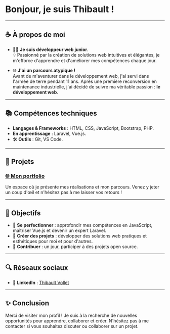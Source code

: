 # Bonjour, je suis Thibault !

---

## ☕ À propos de moi

- 🕵️‍♂️ **Je suis développeur web junior**.  
  💡 Passionné par la création de solutions web intuitives et élégantes, je m'efforce d'apprendre et d'améliorer mes compétences chaque jour.

- 🌐 **J'ai un parcours atypique !**  
  Avant de m'aventurer dans le développement web, j'ai servi dans l'armée de terre pendant 11 ans. Après une première reconversion en maintenance industrielle, j'ai décidé de suivre ma véritable passion : **le développement web**.

---

## 📚 Compétences techniques

- **Langages & Frameworks** : HTML, CSS, JavaScript, Bootstrap, PHP.  
- **En apprentissage** : Laravel, Vue.js.  
- 🛠️ **Outils** : Git, VS Code.

---

## 🚀 Projets

### [🌐 Mon portfolio](https://thibaultvlt.github.io/)

Un espace où je présente mes réalisations et mon parcours. Venez y jeter un coup d'œil et n'hésitez pas à me laisser vos retours !

---

## 📖 Objectifs

- 🔄 **Se perfectionner** : approfondir mes compétences en JavaScript, maîtriser Vue.js et devenir un expert Laravel.
- 🎨 **Créer des projets** : développer des solutions web pratiques et esthétiques pour moi et pour d'autres.
- 🙌 **Contribuer** : un jour, participer à des projets open source.

---

## 🔍 Réseaux sociaux

- 🔗 **LinkedIn** : [Thibault Vollet](https://www.linkedin.com/in/thibaultvollet/)

---

## ✨ Conclusion

Merci de visiter mon profil ! Je suis à la recherche de nouvelles opportunités pour apprendre, collaborer et créer. N'hésitez pas à me contacter si vous souhaitez discuter ou collaborer sur un projet.

